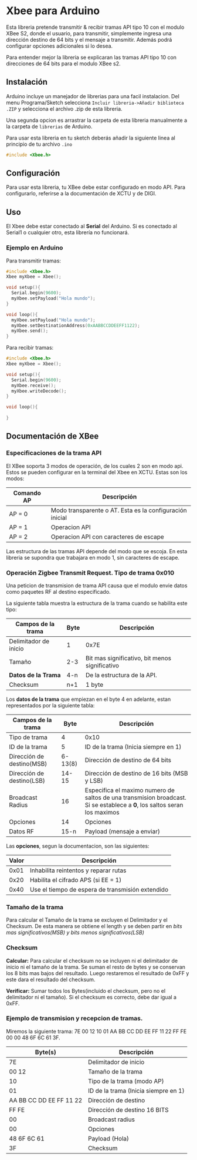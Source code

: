 # Xbee para Arduino

Esta libreria pretende transmitir & recibir tramas API tipo 10 con el modulo XBee S2, donde el usuario, para transmitir, simplemente ingresa una dirección destino de 64 bits y el mensaje a transmitir. Además podrá configurar opciones adicionales si lo desea.

Para entender mejor la libreria se explicaran las tramas API tipo 10 con direcciones de 64 bits para el modulo XBee s2.

## Instalación
Arduino incluye un manejador de librerias para una facil instalacion. Del menu Programa/Sketch selecciona ```Incluir libreria->Añadir biblioteca .ZIP``` y selecciona el archivo .zip de esta libreria. 

Una segunda opcion es arrastrar la carpeta de esta libreria manualmente a la carpeta de ```librerias``` de Arduino.

Para usar esta libreria en tu sketch deberás añadir la siguiente linea al principio de tu archivo ```.ino```

```C
#include <Xbee.h>
```

## Configuración 

Para usar esta libreria, tu XBee debe estar configurado en modo API. Para configurarlo, referirse a la documentación de XCTU y de DIGI.

## Uso

El Xbee debe estar conectado al **Serial** del Arduino. Si es conectado al Serial1 o cualquier otro, esta librería no funcionará.

### Ejemplo en Arduino

Para transmitir tramas:
```C
#include <Xbee.h>
Xbee myXbee = Xbee();

void setup(){
  Serial.begin(9600);
  myXbee.setPayload("Hola mundo");
}

void loop(){
  myXbee.setPayload("Hola mundo");
  myXbee.setDestinationAddress(0xAABBCCDDEEFF1122);
  myXbee.send();
}
```

Para recibir tramas:
```C
#include <Xbee.h>
Xbee myXbee = Xbee();

void setup(){
  Serial.begin(9600);
  myXbee.receive();
  myXbee.writeDecode();
}

void loop(){
  
}
```

## Documentación de XBee

### Especificaciones de la trama API

El XBee soporta 3 modos de operación, de los cuales 2 son en modo api. Estos se pueden configurar en la terminal del Xbee en XCTU.
Estas son los modos:

| Comando AP | Descripción                                              |
|------------|----------------------------------------------------------|
| AP = 0     | Modo transparente o AT. Esta es la configuración inicial |
| AP = 1     | Operacion API                                            |
| AP = 2     | Operacion API con caracteres de escape                   |

Las estructura de las tramas API depende del modo que se escoja. En esta libreria se supondra que trabajara en modo 1, sin caracteres de escape.

### Operación Zigbee Transmit Request. Tipo de trama 0x010

Una peticion de transmision de trama API causa que el modulo envie datos como paquetes RF al destino especificado.

La siguiente tabla muestra la estructura de la trama cuando se habilita este tipo:

| Campos de la trama        | Byte | Descripción                                    |
|---------------------------|------|------------------------------------------------|
| Delimitador de inicio     | 1    | 0x7E                                           |
| Tamaño                    | 2-3  | Bit mas significativo, bit menos significativo |
| **Datos de la Trama**     | 4-n  | De la estructura de la API.                    |
| Checksum                  | n+1  | 1 byte                                         |


Los **datos de la trama** que empiezan en el byte 4 en adelante, estan representados por la siguiente tabla:

| Campos de la trama         | Byte           | Descripción                                 |
|----------------------------|----------------|---------------------------------------------|
| Tipo de trama              | 4              | 0x10                                        |
| ID de la trama             | 5              | ID de la trama (Inicia siempre en 1)        |
| Dirección de destino(MSB)  | 6-13(8)        | Dirección de destino de 64 bits             |
| Dirección de destino(LSB)  | 14-15          | Dirección de destino de 16 bits (MSB y LSB) |
| Broadcast Radius           | 16             | Especifica el maximo numero de saltos de una transmision broadcast. Si se establece a **0**, los saltos seran los maximos     |
| Opciones                   | 14             | Opciones                                    |
| Datos RF                   | 15-n           | Payload (mensaje a enviar)                  |

Las **opciones**, segun la documentacion, son las siguientes:

| Valor      | Descripción                                              |
|------------|----------------------------------------------------------|
| 0x01       | Inhabilita reintentos y reparar rutas                    |
| 0x20       | Habilita el cifrado APS (si EE = 1)                      |
| 0x40       | Use el tiempo de espera de transmisión extendido         |


### Tamaño de la trama
Para calcular el Tamaño de la trama se excluyen el Delimitador y el Checksum. De esta manera se obtiene el length y se deben partir en *bits mas significativos(MSB) y bits menos significativos(LSB)*

### Checksum
**Calcular:** Para calcular el checksum no se incluyen ni el delimitador de inicio ni el tamaño de la trama. Se suman el resto de bytes y se conservan los 8 bits mas bajos del resultado. Luego restaremos el resultado de 0xFF y este dara el resultado del checksum.

**Verificar:** Sumar todos los Bytes(incluido el checksum, pero no el delimitador ni el tamaño). Si el checksum es correcto, debe dar igual a 0xFF.

### Ejemplo de transmision y recepcion de tramas.

Miremos la siguiente trama: 7E 00 12 10 01 AA BB CC DD EE FF 11 22 FF FE 00 00 48 6F 6C 61 3F.

| Byte(s)                  | Descripción                          |
|--------------------------|--------------------------------------|
| 7E                       | Delimitador de inicio                |
| 00 12                    | Tamaño de la trama                   |
| 10                       | Tipo de la trama (modo AP)           |
| 01                       | ID de la trama (Inicia siempre en 1) |
| AA BB CC DD EE FF 11 22  | Dirección de destino                 |
| FF FE                    | Dirección de destino 16 BITS         |
| 00                       | Broadcast radius                     |
| 00                       | Opciones                             |
| 48 6F 6C 61              | Payload (Hola)                       |
| 3F                       | Checksum                             |
